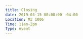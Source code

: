 ```yaml
---
title: Closing
date: 2019-03-15 00:00:00 -04:00
Location: M3 1006
Time: 11am-2pm
Type: event
---
```


